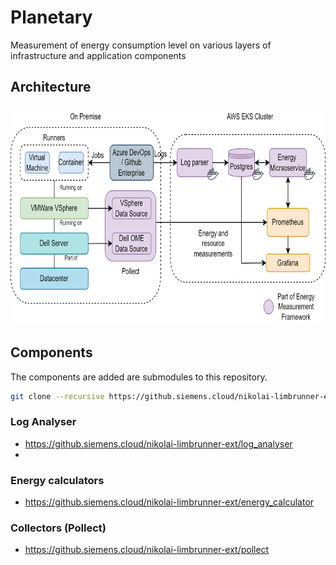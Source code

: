 # Planetary
Measurement of energy consumption level on various layers of infrastructure and application components

## Architecture
<img src="architecture.png" alt="" style="height: 350px"/>

## Components 
The components are added are submodules to this repository.

```bash
git clone --recursive https://github.siemens.cloud/nikolai-limbrunner-ext/planetary.git
```

### Log Analyser
- https://github.siemens.cloud/nikolai-limbrunner-ext/log_analyser
- 
### Energy calculators
- https://github.siemens.cloud/nikolai-limbrunner-ext/energy_calculator

### Collectors (Pollect)
- https://github.siemens.cloud/nikolai-limbrunner-ext/pollect
